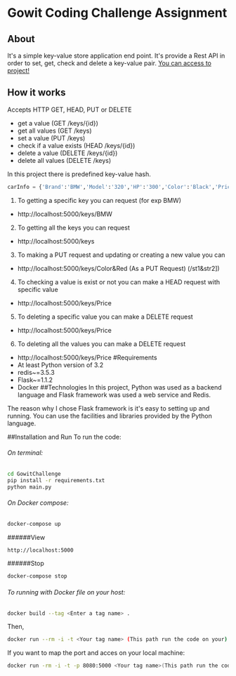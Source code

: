 # Gowit Coding Challenge Assignment
## About
It's a simple key-value store application end point. It's provide a Rest API in order to set, get, check and delete a key-value pair.
[You can access to project!](https://gowitchallenge.herokuapp.com/keys)
## How it works
Accepts HTTP GET, HEAD, PUT or DELETE
* get a value (GET /keys/{id})
* get all values (GET /keys)
* set a value (PUT /keys)
* check if a value exists (HEAD /keys/{id})
* delete a value (DELETE /keys/{id})
* delete all values (DELETE /keys)

In this project there is predefined key-value hash.

```python
carInfo = {'Brand':'BMW','Model':'320','HP':'300','Color':'Black','Price':'100000'}
```
1. To getting a specific key you can request (for exp BMW)
* http://localhost:5000/keys/BMW
2. To getting all the keys you can request
* http://localhost:5000/keys
3. To making a PUT request and updating or creating a new value you can
* http://localhost:5000/keys/Color&Red (As a PUT Request) (/st1&str2])
4. To checking a value is exist or not you can make a HEAD request with specific value
* http://localhost:5000/keys/Price
5. To deleting a specific value you can make a DELETE request
* http://localhost:5000/keys/Price
6. To deleting all the values you can make a DELETE request
* http://localhost:5000/keys/Price
#Requirements
* At least Python version of 3.2
* redis~=3.5.3
* Flask~=1.1.2
* Docker
##Technologies
In this project, Python was used as a backend language and Flask framework was used a web service and Redis.

The reason why I chose Flask framework is it's easy to setting up and running. You can use the facilities and libraries provided by the Python language.

##Installation and Run
To run the code:

###### On terminal:
 ```bash
cd GowitChallenge
pip install -r requirements.txt
python main.py
```

###### On Docker compose: 
```bash
docker-compose up
```
######View
```bash
http://localhost:5000
```
######Stop
```bash
docker-compose stop
```
###### To running with Docker file on your host: 
```bash
docker build --tag <Enter a tag name> .
```
Then,
```bash
docker run --rm -i -t <Your tag name> (This path run the code on your)
```
If you want to map the port and acces on your local machine:
```bash
docker run -rm -i -t -p 8080:5000 <Your tag name>(This path run the code on your)
```
